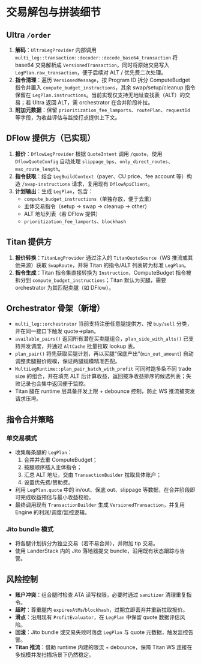# 交易解包与拼装细节

## Ultra `/order`
1. **解码**：`UltraLegProvider` 内部调用 `multi_leg::transaction::decoder::decode_base64_transaction` 将 base64 交易解析成 `VersionedTransaction`，同时将原始交易写入 `LegPlan.raw_transaction`，便于后续对 ALT / 优先费二次处理。  
2. **指令清理**：遍历 `VersionedMessage`，按 Program ID 拆分 ComputeBudget 指令并置入 `compute_budget_instructions`，其余 swap/setup/cleanup 指令保留在 `LegPlan.instructions`。当前实现仅支持无地址查找表（ALT）的交易；若 Ultra 返回 ALT，需 orchestrator 在合并阶段补拉。  
3. **附加元数据**：保留 `prioritization_fee_lamports`、`routePlan`、`requestId` 等字段，为收益评估与监控打点提供上下文。

## DFlow 提供方（已实现）
1. **报价**：`DflowLegProvider` 根据 `QuoteIntent` 调用 `/quote`，使用 `DflowQuoteConfig` 自动处理 `slippage_bps`、`only_direct_routes`、`max_route_length`。  
2. **指令获取**：结合 `LegBuildContext`（payer、CU price、fee account 等）构造 `/swap-instructions` 请求，复用现有 `DflowApiClient`。  
3. **计划输出**：生成 `LegPlan`，包含：
   - `compute_budget_instructions`（单独存放，便于去重）
   - 主体交易指令（setup → swap → cleanup → other）
   - ALT 地址列表（若 DFlow 提供）
   - `prioritization_fee_lamports`、`blockhash`

## Titan 提供方
1. **报价转换**：`TitanLegProvider` 通过注入的 `TitanQuoteSource`（WS 推流或其他来源）获取 `SwapRoute`，并将 Titan 的指令/ALT 列表转为标准 `LegPlan`。  
2. **指令生成**：Titan 指令集直接转换为 `Instruction`，ComputeBudget 指令被拆分到 `compute_budget_instructions`；Titan 默认为买腿，需要 orchestrator 为其匹配卖腿（如 DFlow）。

## Orchestrator 骨架（新增）
- `multi_leg::orchestrator` 当前支持注册任意腿提供方、按 `buy/sell` 分类，并在同一接口下触发 quote→plan。  
- `available_pairs()` 返回所有潜在买卖腿组合，`plan_side_with_alts()` 已支持并发调度，并通过 `AltCache` 批量拉取 lookup 表。
- `plan_pair()` 将先获取买腿计划，再以买腿“保底产出”(`min_out_amount`) 自动调整卖腿报价规模，保证两腿规模精准匹配。
- `MultiLegRuntime::plan_pair_batch_with_profit` 可同时跑多条不同 trade size 的组合，并在填充 ALT 后计算收益，返回按净收益排序的候选列表；失败记录也会集中返回便于监控。
- Titan 腿在 runtime 层具备并发上限 + debounce 控制，防止 WS 推流被突发请求压垮。

## 指令合并策略
### 单交易模式
- 收集每条腿的 `LegPlan`：  
  1. 合并并去重 ComputeBudget；  
  2. 按腿顺序插入主体指令；  
  3. 汇总 ALT 地址，交由 `TransactionBuilder` 拉取具体账户；  
  4. 设置优先费/赞助费。
- 利用 `LegPlan.quote` 中的 in/out、保底 out、slippage 等数据，在合并阶段即可完成收益预估与最小收益校验。
- 最终调用现有 `TransactionBuilder` 生成 `VersionedTransaction`，并复用 Engine 的利润/调度/监控逻辑。

### Jito bundle 模式
- 将各腿计划拆分为独立交易（若不易合并），并附加 tip 交易。  
- 使用 LanderStack 内的 Jito 落地器提交 bundle，沿用既有状态跟踪与告警。

## 风险控制
- **账户冲突**：组合腿时检查 ATA 读写权限，必要时通过 `sanitizer` 清理重复指令。  
- **超时**：尊重腿内 `expiresAtMs`/`blockhash`，过期立即丢弃并重新拉取报价。  
- **滑点**：沿用现有 `ProfitEvaluator`，在 `LegPlan` 中保留 quote 数据评估风险。  
- **回滚**：Jito bundle 或交易失败时落盘 `LegPlan` 与 quote 元数据，触发监控告警。
- **Titan 推流**：借助 runtime 内建的限流 + debounce，保障 Titan WS 连接在多规模并发扫描场景下仍然稳定。
